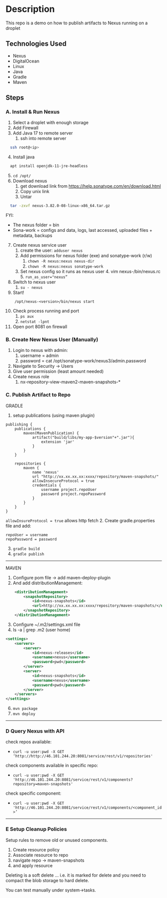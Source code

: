 # Description
This repo is a demo on how to publish artifacts to Nexus running on a droplet

## Technologies Used
- Nexus
- DigitalOcean
- Linux
- Java
- Gradle
- Maven

## Steps
### A. Install & Run Nexus

1. Select a droplet with enough storage
2. Add Firewall
3. Add Java 17 to remote server 
   1. ssh into remote server
  ```sh
    ssh root@<ip>
  ```
4. Install java
  ```sh 
    apt install openjdk-11-jre-headless 
  ```
5. ```cd /opt/```
6. Download nexus 
   1. get download link from https://help.sonatype.com/en/download.html
   2. Copy unix link 
   3. Untar
```sh 
  tar -zxvf nexus-3.82.0-08-linux-x86_64.tar.gz
```
FYI: 
- The nexus folder = bin
- Sona-work = configs and data, logs, last accessed, uploaded files + metadata, backups
7. Create nexus service user
   1.   create the user: ```adduser nexus```
   2. Add permissions for nexus folder (exe) and sonatype-work (r/w)
      1. ```chown -R nexus:nexus nexus-dir```
      2. ```chown -R nexus:nexus sonatype-work```
   3. Set nexus config so it runs as nexus user
      4. vim nexus-<version>/bin/nexus.rc
      5. ```run_as_user="nexus”```
8. Switch to nexus user
   1. ```su - nexus```
9. Start!
```shell
    /opt/nexus-<version>/bin/nexus start
```  
10. Check process running and port
    1. ```ps aux```
    2. ```netstat -lpnt```
11. Open port 8081 on firewall

### B. Create New Nexus User (Manually)
1. Login to nexus with admin:
   1. username = admin
   2. password = cat /opt/sonatype-work/nexus3/admin.password
2. Navigate to Security -> Users
3. Give user permission (least amount needed)
4. Create nexus role
   1. nx-repository-view-maven2-maven-snapshots-*


### C. Publish Artifact to Repo
GRADLE
1.  setup publications (using maven plugin)
``` 
publishing {
    publications {
        maven(MavenPublication) {
            artifact("build/libs/my-app-$version"+".jar"){
                extension 'jar'
            }
        }
    }

    repositories {
        maven {
            name 'nexus'
            url "http://xx.xx.xx.xx:xxxx/repository/maven-snapshots/" 
            allowInsecureProtocol = true
            credentials {
                username project.repoUser
                password project.repoPassword
            }
        }
    }
}
```
```allowInsureProtocol = true``` allows http fetch
2. Create gradle.properties file and add:
```
repoUser = username
repoPassword = password
```
3. ```gradle build```
4. ```gradle publish ```

---
MAVEN
1. Configure pom file -> add maven-deploy-plugin
2. And add distributionManagement:
```xml
    <distributionManagement>
        <snapshotRepository>
            <id>nexus-snapshots</id>
            <url>http://xx.xx.xx.xx:xxxx/repository/maven-snapshots/</url>
        </snapshotRepository>
    </distributionManagement>
```
3. Configure ~/.m2/settings.xml file
5. ls -a | grep .m2 (user home)
```xml
<settings>
    <servers>
        <server>
            <id>nexus-releases</id>
            <username>nexus</username>
            <password>pwd</password>
        </server>
        <server>
            <id>nexus-snapshots</id>
            <username>nexus</username>
            <password>pwd</password>
        </server>
    </servers>
</settings>
```
6. ```mvn package```
7. ```mvn deploy```

-----
### D Query Nexus with API
check repos available:
- ```curl -u user:pwd -X GET ‘http://http://46.101.244.20:8081/service/rest/v1/repositories'```

check components available in specific repo:
- ```curl -u user:pwd -X GET 'http://46.101.244.20:8081/service/rest/v1/components?repository=maven-snapshots'```

check specific component:
- ```curl -u user:pwd -X GET 'http://46.101.244.20:8081/service/rest/v1/components/<component_id>’```

---
### E Setup Cleanup Policies
Setup rules to remove old or unused components.
1. Create resource policy
2. Associate resource to repo
3. navigate repo -> maven-snapshots
4. and apply resource

Deleting is a soft delete ... i.e. it is marked for delete and you need to compact the blob storage to hard delete.

You can test manually under system->tasks.
